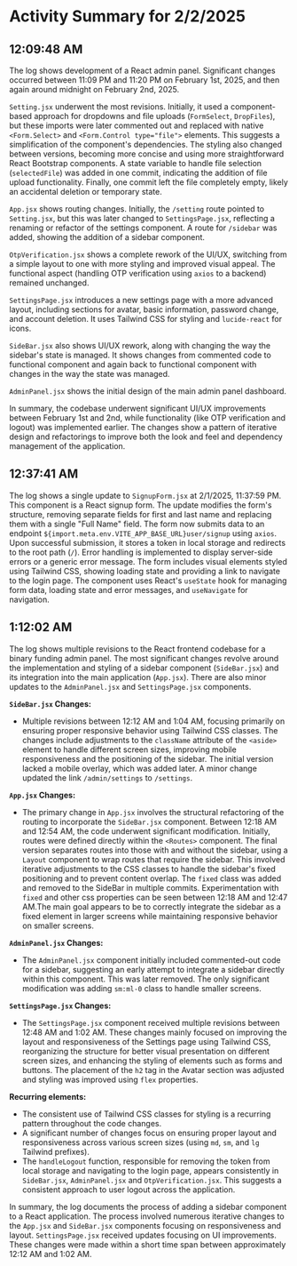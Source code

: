 # Activity Summary for 2/2/2025

## 12:09:48 AM
The log shows development of a React admin panel.  Significant changes occurred between 11:09 PM and 11:20 PM on February 1st, 2025, and then again around midnight on February 2nd, 2025.

`Setting.jsx` underwent the most revisions. Initially, it used a component-based approach for dropdowns and file uploads (`FormSelect`, `DropFiles`),  but these imports were later commented out and replaced with native `<Form.Select>` and `<Form.Control type="file">` elements. This suggests a simplification of the component's dependencies. The styling also changed between versions, becoming more concise and using more straightforward React Bootstrap components.  A state variable to handle file selection (`selectedFile`) was added in one commit, indicating the addition of file upload functionality.  Finally, one commit left the file completely empty, likely an accidental deletion or temporary state.


`App.jsx` shows routing changes. Initially, the `/setting` route pointed to `Setting.jsx`, but this was later changed to `SettingsPage.jsx`, reflecting a renaming or refactor of the settings component.  A route for `/sidebar` was added, showing the addition of a sidebar component.


`OtpVerification.jsx` shows a complete rework of the UI/UX, switching from a simple layout to one with more styling and improved visual appeal.  The functional aspect (handling OTP verification using `axios` to a backend) remained unchanged.

`SettingsPage.jsx` introduces a new settings page with a more advanced layout, including sections for avatar, basic information, password change, and account deletion. It uses Tailwind CSS for styling and `lucide-react` for icons.


`SideBar.jsx` also shows UI/UX rework, along with changing the way the sidebar's state is managed. It shows changes from commented code to functional component and again back to functional component with changes in the way the state was managed.


`AdminPanel.jsx` shows the initial design of the main admin panel dashboard.


In summary, the codebase underwent significant UI/UX improvements between February 1st and 2nd, while functionality (like OTP verification and logout) was implemented earlier.  The changes show a pattern of iterative design and refactorings to improve both the look and feel and dependency management of the application.


## 12:37:41 AM
The log shows a single update to `SignupForm.jsx` at 2/1/2025, 11:37:59 PM.  This component is a React signup form. The update modifies the form's structure, removing separate fields for first and last name and replacing them with a single "Full Name" field. The form now submits data to an endpoint  `${import.meta.env.VITE_APP_BASE_URL}user/signup` using `axios`. Upon successful submission, it stores a token in local storage and redirects to the root path (`/`). Error handling is implemented to display server-side errors or a generic error message. The form includes visual elements styled using Tailwind CSS, showing loading state and providing a link to navigate to the login page.  The component uses React's `useState` hook for managing form data, loading state and error messages, and `useNavigate` for navigation.


## 1:12:02 AM
The log shows multiple revisions to the React frontend codebase for a binary funding admin panel.  The most significant changes revolve around the implementation and styling of a sidebar component (`SideBar.jsx`) and its integration into the main application (`App.jsx`).  There are also minor updates to the `AdminPanel.jsx` and `SettingsPage.jsx` components.

**`SideBar.jsx` Changes:**

* Multiple revisions between 12:12 AM and 1:04 AM, focusing primarily on ensuring proper responsive behavior using Tailwind CSS classes.  The changes include adjustments to the `className` attribute of the `<aside>` element to handle different screen sizes,  improving mobile responsiveness and the positioning of the sidebar.  The initial version lacked a mobile overlay, which was added later. A minor change updated the link `/admin/settings` to `/settings`.

**`App.jsx` Changes:**

* The primary change in `App.jsx` involves the structural refactoring of the routing to incorporate the `SideBar.jsx` component.  Between 12:18 AM and 12:54 AM, the code underwent significant modification.  Initially, routes were defined directly within the `<Routes>` component. The final version separates routes into those with and without the sidebar, using a `Layout` component to wrap routes that require the sidebar. This involved iterative adjustments to the CSS classes to handle the sidebar's fixed positioning and to prevent content overlap. The `fixed` class was added and removed to the SideBar in multiple commits.  Experimentation with `fixed` and other css properties can be seen between 12:18 AM and 12:47 AM.The main goal appears to be to correctly integrate the sidebar as a fixed element in larger screens while maintaining responsive behavior on smaller screens.

**`AdminPanel.jsx` Changes:**

*  The `AdminPanel.jsx` component initially included commented-out code for a sidebar, suggesting an early attempt to integrate a sidebar directly within this component. This was later removed.  The only significant modification was adding `sm:ml-0` class to handle smaller screens.

**`SettingsPage.jsx` Changes:**

*  The `SettingsPage.jsx` component received multiple revisions between 12:48 AM and 1:02 AM.  These changes mainly focused on improving the layout and responsiveness of the Settings page using Tailwind CSS, reorganizing the structure for better visual presentation on different screen sizes, and enhancing the styling of elements such as forms and buttons.  The placement of the `h2` tag in the Avatar section was adjusted and styling was improved using `flex` properties.

**Recurring elements:**

* The consistent use of Tailwind CSS classes for styling is a recurring pattern throughout the code changes.
* A significant number of changes focus on ensuring proper layout and responsiveness across various screen sizes (using `md`, `sm`, and `lg` Tailwind prefixes).
*  The `handleLogout` function, responsible for removing the token from local storage and navigating to the login page, appears consistently in `SideBar.jsx`, `AdminPanel.jsx` and `OtpVerification.jsx`.  This suggests a consistent approach to user logout across the application.

In summary, the log documents the process of adding a sidebar component to a React application. The process involved numerous iterative changes to the `App.jsx` and `SideBar.jsx` components focusing on responsiveness and layout.  `SettingsPage.jsx` received updates focusing on UI improvements.  These changes were made within a short time span between approximately 12:12 AM and 1:02 AM.
